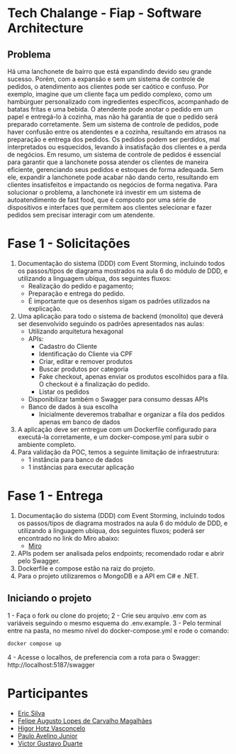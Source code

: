 # Tech Chalange - Fiap - Software Architecture
## Problema
Há uma lanchonete de bairro que está expandindo devido seu grande sucesso. Porém, com a expansão e sem um sistema de controle de pedidos, o atendimento aos clientes pode ser caótico e confuso. Por exemplo, imagine que um cliente faça um pedido complexo, como um hambúrguer personalizado com ingredientes específicos, acompanhado de batatas fritas e uma bebida. O atendente pode anotar o pedido em um papel e entregá-lo à cozinha, mas não há garantia de que o pedido será preparado corretamente. Sem um sistema de controle de pedidos, pode haver confusão entre os atendentes e a cozinha, resultando em atrasos na preparação e entrega dos pedidos. Os pedidos podem ser perdidos, mal interpretados ou esquecidos, levando à insatisfação dos clientes e a perda de negócios. Em resumo, um sistema de controle de pedidos é essencial para garantir que a lanchonete possa atender os clientes de maneira eficiente, gerenciando seus pedidos e estoques de forma adequada. Sem ele, expandir a lanchonete pode acabar não dando certo, resultando em clientes insatisfeitos e impactando os negócios de forma negativa. Para solucionar o problema, a lanchonete irá investir em um sistema de autoatendimento de fast food, que é composto por uma série de dispositivos e interfaces que permitem aos clientes selecionar e fazer pedidos sem precisar interagir com um atendente.

# Fase 1 - Solicitações
1. Documentação do sistema (DDD) com Event Storming, incluindo todos os passos/tipos de diagrama mostrados na aula 6 do módulo de DDD, e utilizando a linguagem ubíqua, dos seguintes fluxos: 
    - Realização do pedido e pagamento; 
    - Preparação e entrega do pedido. 
    - É importante que os desenhos sigam os padrões utilizados na explicação. 
2. Uma aplicação para todo o sistema de backend (monolito) que deverá ser desenvolvido seguindo os padrões apresentados nas aulas:
    - Utilizando arquitetura hexagonal 
    - APIs: 
        -  Cadastro do Cliente 
        -  Identificação do Cliente via CPF 
        -  Criar, editar e remover produtos 
        -  Buscar produtos por categoria 
        -  Fake checkout, apenas enviar os produtos escolhidos para a fila. O checkout é a finalização do pedido. 
        -  Listar os pedidos 
    - Disponibilizar também o Swagger para consumo dessas APIs
    - Banco de dados à sua escolha
         - Inicialmente deveremos trabalhar e organizar a fila dos pedidos apenas em banco de dados 
3. A aplicação deve ser entregue com um Dockerfile configurado para executá-la corretamente, e um docker-compose.yml para subir o ambiente completo. 
4. Para validação da POC, temos a seguinte limitação de infraestrutura: 
    - 1 instância para banco de dados 
    -  1 instâncias para executar aplicação

# Fase 1 - Entrega
1. Documentação do sistema (DDD) com Event Storming, incluindo todos os passos/tipos de diagrama mostrados na aula 6 do módulo de DDD, e utilizando a linguagem ubíqua, dos seguintes fluxos; poderá ser encontrado no link do Miro abaixo:
    - [Miro](https://miro.com/app/board/uXjVKaMIl9E=/?share_link_id=150094922925)
2. APIs podem ser analisada pelos endpoints; recomendado rodar e abrir pelo Swagger.
3. Dockerfile e compose estão na raiz do projeto.
4. Para o projeto utilizaremos o MongoDB e a API em C# e .NET.

## Iniciando o projeto

1 - Faça o fork ou clone do projeto;
2 - Crie seu arquivo .env com as variáveis seguindo o mesmo esquema do .env.example.
3 - Pelo terminal entre na pasta, no mesmo nível do docker-compose.yml e rode o comando:
```sh
docker compose up
```
4 - Acesse o localhos, de preferencia com a rota para o Swagger: http://localhost:5187/swagger

# Participantes
- [Eric Silva](https://github.com/ericdss)
- [Felipe Augusto Lopes de Carvalho Magalhães](https://github.com/ALCM-bit)
- [Higor Hotz Vasconcelo](https://github.com/highotz)
- [Paulo Avelino Junior](https://github.com/PauloAvelino)
- [Victor Gustavo Duarte](https://github.com/victorg-duarte)
